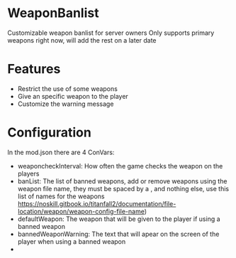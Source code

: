 # WeaponBanlist
Customizable weapon banlist for server owners
Only supports primary weapons right now, will add the rest on a later date

# Features
- Restrict the use of some weapons
- Give an specific weapon to the player
- Customize the warning message

# Configuration
In the mod.json there are 4 ConVars:
  - weaponcheckInterval: How often the game checks the weapon on the players
  - banList: The list of banned weapons, add or remove weapons using the weapon file name, they must be spaced by a , and nothing else, use this list of names for the weapons https://noskill.gitbook.io/titanfall2/documentation/file-location/weapon/weapon-config-file-name) 
  - defaultWeapon: The weapon that will be given to the player if using a banned weapon
  - bannedWeaponWarning: The text that will apear on the screen of the player when using a banned weapon
  - 
